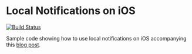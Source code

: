 # Local Notifications on iOS

[![Build Status](https://travis-ci.org/rwbutler/local-notifications-example.svg)](https://travis-ci.org/rwbutler/local-notifications-example)

Sample code showing how to use local notifications on iOS accompanying this [blog post](http://rwbutler.github.io/ios/local/notifications/2015/08/04/local-notifications-on-ios.html).